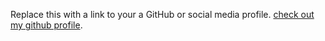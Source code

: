 Replace this with a link to your a GitHub or social media profile.
[check out my github profile](https://github.com/zahrafarook).

